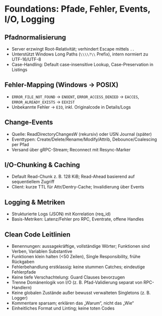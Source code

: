 # Foundations: Pfade, Fehler, Events, I/O, Logging

## Pfadnormalisierung
- Server erzwingt Root-Relativität; verhindert Escape mittels `..`
- Unterstützt Windows Long Paths (`\\\\?\\` Prefix), intern normiert zu UTF-16/UTF-8
- Case-Handling: Default case-insensitive Lookup, Case-Preservation in Listings

## Fehler-Mapping (Windows → POSIX)
- `ERROR_FILE_NOT_FOUND` → `ENOENT`, `ERROR_ACCESS_DENIED` → `EACCES`, `ERROR_ALREADY_EXISTS` → `EEXIST`
- Unbekannte Fehler → `EIO`, inkl. Originalcode in Details/Logs

## Change-Events
- Quelle: ReadDirectoryChangesW (rekursiv) oder USN Journal (später)
- Eventtypen: Create/Delete/Rename/Modify/Attrib, Debounce/Coalescing per Pfad
- Versand über gRPC-Stream; Reconnect mit Resync-Marker

## I/O-Chunking & Caching
- Default Read-Chunk z. B. 128 KiB; Read-Ahead basierend auf sequentiellem Zugriff
- Client: kurze TTL für Attr/Dentry-Cache; Invalidierung über Events

## Logging & Metriken
- Strukturierte Logs (JSON) mit Korrelation (req_id)
- Basis-Metriken: Latenz/Fehler pro RPC, Eventrate, offene Handles

## Clean Code Leitlinien
- Benennungen: aussagekräftige, vollständige Wörter; Funktionen sind Verben, Variablen Substantive
- Funktionen klein halten (<50 Zeilen), Single Responsibility, frühe Rückgaben
- Fehlerbehandlung erstklassig: keine stummen Catches; eindeutige Fehlerpfade
- Keine tiefe Verschachtelung: Guard Clauses bevorzugen
- Trenne Domänenlogik von I/O (z. B. Pfad-Validierung separat von RPC-Handlern)
- Keine globalen Zustände außer bewusst verwalteten Singletons (z. B. Logger)
- Kommentare sparsam; erklären das „Warum“, nicht das „Wie“
- Einheitliches Format und Linting; keine toten Codes


